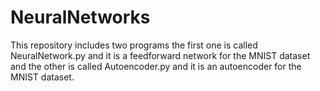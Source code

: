 # NeuralNetworks
This repository includes two programs the first one is called NeuralNetwork.py and it is a feedforward network for the MNIST dataset and the other is called Autoencoder.py and it is an autoencoder for the MNIST dataset.
